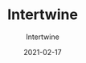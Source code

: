 ---
designer: "Endless Knot"
description: "Color%20Name%3A%20Classical%0AMaterial%3A%20Wool%0APile%3A%20Cut%20%26%20LoopStyle%3A%20Abstract%2C%20Modern%2C%20New%20Arrivals"
image_primary: "img/Classical-600x736.jpg"
manufacturer: "Endless Knot"
href: "https://endlessknotrugs.com/product/intertwine/"
subtitle: "Intertwine"
tags: 
  - "classical"
  - "wool"
  - "cut & loop"
  - "abstract, modern, new arrivals"
  - "Endless Knot"
  - "Hand-Knotted Rugs"
title: "Intertwine"
category: "hand-knotted-rugs"
slug: "/manufacturers/endless-knot/hand-knotted-rugs/endless-knot-intertwine"
date: "2021-02-17"
---